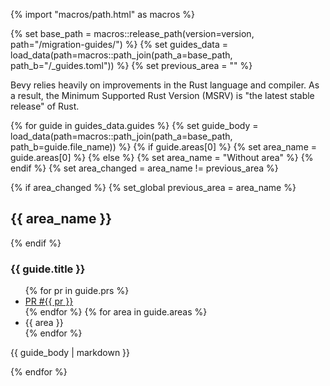 {% import "macros/path.html" as macros %}

{% set base_path = macros::release_path(version=version, path="/migration-guides/") %}
{% set guides_data = load_data(path=macros::path_join(path_a=base_path, path_b="/_guides.toml")) %}
{% set previous_area = "" %}

<aside class="callout callout--warning">
  <p>Bevy relies heavily on improvements in the Rust language and compiler. As a result, the Minimum Supported Rust Version (MSRV) is "the latest stable release" of Rust.</p>
</aside>

<div class="migration-guide">
{% for guide in guides_data.guides %}
{% set guide_body = load_data(path=macros::path_join(path_a=base_path, path_b=guide.file_name)) %}
{% if guide.areas[0] %}
{% set area_name = guide.areas[0] %}
{% else %}
{% set area_name = "Without area" %}
{% endif %}
{% set area_changed = area_name != previous_area %}

{% if area_changed %}
{% set_global previous_area = area_name %}
## {{ area_name }}
{% endif %}

### {{ guide.title }}

<ul class="migration-guide-meta">
{% for pr in guide.prs %}
<li class="migration-guide-meta__pr"><a href="https://github.com/bevyengine/bevy/pull/{{ pr }}">PR #{{ pr }}</a></li>
{% endfor %}
{% for area in guide.areas %}
<li class="migration-guide-meta__area">{{ area }}</li>
{% endfor %}
</ul>
{{ guide_body | markdown }}

{% endfor %}
</div>
